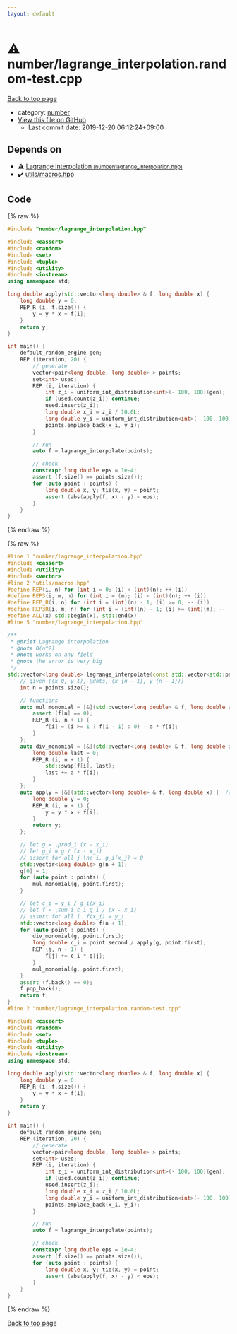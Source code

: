 ```yaml
---
layout: default
---
```


<!-- mathjax config similar to math.stackexchange -->
<script type="text/javascript" async
  src="https://cdnjs.cloudflare.com/ajax/libs/mathjax/2.7.5/MathJax.js?config=TeX-MML-AM_CHTML">
</script>
<script type="text/x-mathjax-config">
  MathJax.Hub.Config({
    TeX: { equationNumbers: { autoNumber: "AMS" }},
    tex2jax: {
      inlineMath: [ ['$','$'] ],
      processEscapes: true
    },
    "HTML-CSS": { matchFontHeight: false },
    displayAlign: "left",
    displayIndent: "2em"
  });
</script>

<script type="text/javascript" src="https://cdnjs.cloudflare.com/ajax/libs/jquery/3.4.1/jquery.min.js"></script>
<script src="https://cdn.jsdelivr.net/npm/jquery-balloon-js@1.1.2/jquery.balloon.min.js" integrity="sha256-ZEYs9VrgAeNuPvs15E39OsyOJaIkXEEt10fzxJ20+2I=" crossorigin="anonymous"></script>
<script type="text/javascript" src="../../assets/js/copy-button.js"></script>
<link rel="stylesheet" href="../../assets/css/copy-button.css" />


# :warning: number/lagrange_interpolation.random-test.cpp

<a href="../../index.html">Back to top page</a>

* category: <a href="../../index.html#b1bc248a7ff2b2e95569f56de68615df">number</a>
* <a href="{{ site.github.repository_url }}/blob/master/number/lagrange_interpolation.random-test.cpp">View this file on GitHub</a>
    - Last commit date: 2019-12-20 06:12:24+09:00




## Depends on

* :warning: <a href="lagrange_interpolation.hpp.html">Lagrange interpolation <small>(number/lagrange_interpolation.hpp)</small></a>
* :heavy_check_mark: <a href="../utils/macros.hpp.html">utils/macros.hpp</a>


## Code

<a id="unbundled"></a>
{% raw %}
```cpp
#include "number/lagrange_interpolation.hpp"

#include <cassert>
#include <random>
#include <set>
#include <tuple>
#include <utility>
#include <iostream>
using namespace std;

long double apply(std::vector<long double> & f, long double x) {
    long double y = 0;
    REP_R (i, f.size()) {
        y = y * x + f[i];
    }
    return y;
}

int main() {
    default_random_engine gen;
    REP (iteration, 20) {
        // generate
        vector<pair<long double, long double> > points;
        set<int> used;
        REP (i, iteration) {
            int z_i = uniform_int_distribution<int>(- 100, 100)(gen);
            if (used.count(z_i)) continue;
            used.insert(z_i);
            long double x_i = z_i / 10.0L;
            long double y_i = uniform_int_distribution<int>(- 100, 100)(gen) / 10.0L;
            points.emplace_back(x_i, y_i);
        }

        // run
        auto f = lagrange_interpolate(points);

        // check
        constexpr long double eps = 1e-4;
        assert (f.size() == points.size());
        for (auto point : points) {
            long double x, y; tie(x, y) = point;
            assert (abs(apply(f, x) - y) < eps);
        }
    }
}

```
{% endraw %}

<a id="bundled"></a>
{% raw %}
```cpp
#line 1 "number/lagrange_interpolation.hpp"
#include <cassert>
#include <utility>
#include <vector>
#line 2 "utils/macros.hpp"
#define REP(i, n) for (int i = 0; (i) < (int)(n); ++ (i))
#define REP3(i, m, n) for (int i = (m); (i) < (int)(n); ++ (i))
#define REP_R(i, n) for (int i = (int)(n) - 1; (i) >= 0; -- (i))
#define REP3R(i, m, n) for (int i = (int)(n) - 1; (i) >= (int)(m); -- (i))
#define ALL(x) std::begin(x), std::end(x)
#line 5 "number/lagrange_interpolation.hpp"

/**
 * @brief Lagrange interpolation
 * @note O(n^2)
 * @note works on any field
 * @note the error is very big
 */
std::vector<long double> lagrange_interpolate(const std::vector<std::pair<long double, long double> > & points) {
    // given ((x_0, y_1), \dots, (x_{n - 1}, y_{n - 1}))
    int n = points.size();

    // functions
    auto mul_monomial = [&](std::vector<long double> & f, long double a) {  // f \gets f \cdot (x - a)
        assert (f[n] == 0);
        REP_R (i, n + 1) {
            f[i] = (i >= 1 ? f[i - 1] : 0) - a * f[i];
        }
    };
    auto div_monomial = [&](std::vector<long double> & f, long double a) {  // f \gets f / (x - a)
        long double last = 0;
        REP_R (i, n + 1) {
            std::swap(f[i], last);
            last += a * f[i];
        }
    };
    auto apply = [&](std::vector<long double> & f, long double x) {  // f(x)
        long double y = 0;
        REP_R (i, n + 1) {
            y = y * x + f[i];
        }
        return y;
    };

    // let g = \prod_i (x - x_i)
    // let g_i = g / (x - x_i)
    // assert for all j \ne i. g_i(x_j) = 0
    std::vector<long double> g(n + 1);
    g[0] = 1;
    for (auto point : points) {
        mul_monomial(g, point.first);
    }

    // let c_i = y_i / g_i(x_i)
    // let f = \sum_i c_i g_i / (x - x_i)
    // assert for all i. f(x_i) = y_i
    std::vector<long double> f(n + 1);
    for (auto point : points) {
        div_monomial(g, point.first);
        long double c_i = point.second / apply(g, point.first);
        REP (j, n + 1) {
            f[j] += c_i * g[j];
        }
        mul_monomial(g, point.first);
    }
    assert (f.back() == 0);
    f.pop_back();
    return f;
}
#line 2 "number/lagrange_interpolation.random-test.cpp"

#include <cassert>
#include <random>
#include <set>
#include <tuple>
#include <utility>
#include <iostream>
using namespace std;

long double apply(std::vector<long double> & f, long double x) {
    long double y = 0;
    REP_R (i, f.size()) {
        y = y * x + f[i];
    }
    return y;
}

int main() {
    default_random_engine gen;
    REP (iteration, 20) {
        // generate
        vector<pair<long double, long double> > points;
        set<int> used;
        REP (i, iteration) {
            int z_i = uniform_int_distribution<int>(- 100, 100)(gen);
            if (used.count(z_i)) continue;
            used.insert(z_i);
            long double x_i = z_i / 10.0L;
            long double y_i = uniform_int_distribution<int>(- 100, 100)(gen) / 10.0L;
            points.emplace_back(x_i, y_i);
        }

        // run
        auto f = lagrange_interpolate(points);

        // check
        constexpr long double eps = 1e-4;
        assert (f.size() == points.size());
        for (auto point : points) {
            long double x, y; tie(x, y) = point;
            assert (abs(apply(f, x) - y) < eps);
        }
    }
}

```
{% endraw %}

<a href="../../index.html">Back to top page</a>

